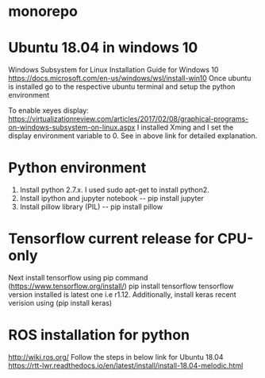 # monorepo


# Ubuntu 18.04 in windows 10
Windows Subsystem for Linux Installation Guide for Windows 10
https://docs.microsoft.com/en-us/windows/wsl/install-win10
Once ubuntu is installed go to the respective ubuntu terminal and setup the python environment 

To enable xeyes display: https://virtualizationreview.com/articles/2017/02/08/graphical-programs-on-windows-subsystem-on-linux.aspx
I installed Xming and I set the display environment variable to 0. See in above link for detailed explanation.

# Python environment
1) Install python 2.7.x. I used sudo apt-get to install python2. 
2) Install ipython and jupyter notebook --  pip install jupyter
3) Install pillow library (PIL) --  pip install pillow 

# Tensorflow current release for CPU-only
Next install tensorflow using pip command (https://www.tensorflow.org/install/)
pip install tensorflow
tensorflow version installed is latest one i.e r1.12. 
Additionally, install keras recent verision using (pip install keras)

# ROS installation for python
http://wiki.ros.org/
Follow the steps in below link for Ubuntu 18.04
https://rtt-lwr.readthedocs.io/en/latest/install/install-18.04-melodic.html



